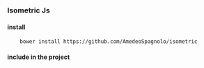 ### Isometric Js

#### install 
		bower install https://github.com/AmedeoSpagnolo/isometric
		
#### include in the project 
		
